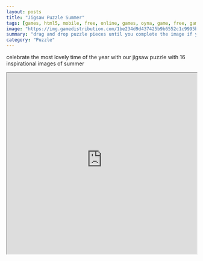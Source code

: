 ```yaml
---
layout: posts
title: "Jigsaw Puzzle Summer"
tags: [games, html5, mobile, free, online, games, oyna, game, free, games, play, play, games]
image: "https://img.gamedistribution.com/1be234d9d437425b9b6552c1c9995b5d-1280x720.jpeg"
summary: "drag and drop puzzle pieces until you complete the image if you get stuck click the eye button to see the complete image  free online games oyna game free games play play games"
category: "Puzzle"
---
```


celebrate the most lovely time of the year with our jigsaw puzzle with 16 inspirational images of summer

<iframe width="100%" height="480px;" src="https://html5.gamedistribution.com/1be234d9d437425b9b6552c1c9995b5d/"></iframe>